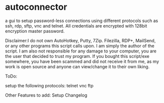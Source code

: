 autoconnector
=============

a gui to  setup password-less connections using different protocols such as ssh, rdp, sftp, vnc and telnet.
All credentials are encrypted with 128bit encryption master password.

Disclaimer:I do not own AutoHotkey, Putty, 7Zip. Filezilla, RDP+, MailSend, or any other programs this script calls upon.
I am simply the author of the script.
I am also not responsible for any damage to your computer, you are the user that decided to trust my program.
If you bought this script/exe somewhere, you have been scammed and did not receive it from me, as my work is open source and anyone can view/change it to their own liking.

ToDo:

setup the following protocols:
telnet
vnc
ftp

Other Features to add:
Setup Changelog

